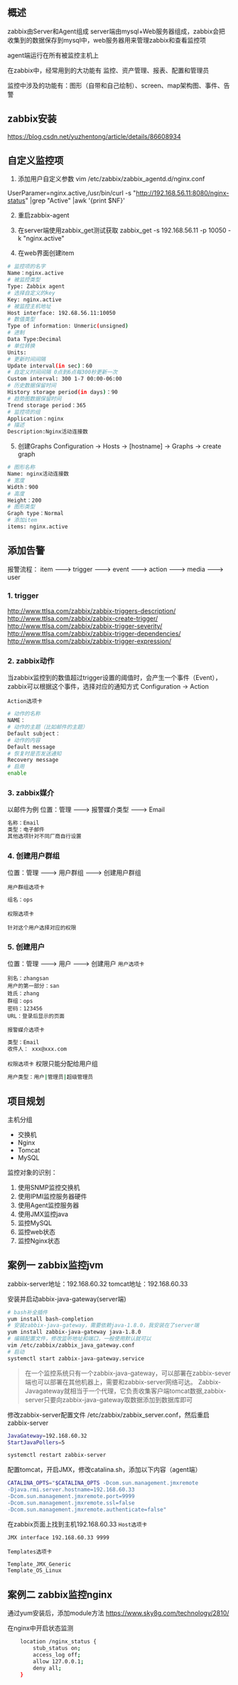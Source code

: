 ## 概述
zabbix由Server和Agent组成
server端由mysql+Web服务器组成，zabbix会把收集到的数据保存到mysql中，web服务器用来管理zabbix和查看监控项

agent端运行在所有被监控主机上

在zabbix中，经常用到的大功能有 监控、资产管理、报表、配置和管理员

监控中涉及的功能有：图形（自带和自己绘制）、screen、map架构图、事件、告警

## zabbix安装
https://blog.csdn.net/yuzhentong/article/details/86608934

## 自定义监控项

1. 添加用户自定义参数
vim /etc/zabbix/zabbix_agentd.d/nginx.conf

UserParamer=nginx.active,/usr/bin/curl -s "http://192.168.56.11:8080/nginx-status" |grep "Active" |awk '{print $NF}'

2. 重启zabbix-agent

3. 在server端使用zabbix_get测试获取
zabbix_get -s 192.168.56.11 -p 10050 -k "nginx.active"

4. 在web界面创建item
```bash
# 监控项的名字
Name：nginx.active
# 被监控类型
Type: Zabbix agent
# 选择自定义的key
Key: nginx.active
# 被监控主机地址
Host interface: 192.68.56.11:10050
# 数值类型
Type of information: Unmeric(unsigned)
# 进制
Data Type:Decimal
# 单位转换
Units: 
# 更新时间间隔
Update interval(in sec)：60
# 自定义时间间隔 0点到6点每300秒更新一次
Custom interval: 300 1-7 00:00-06:00
# 历史数据保留时间
History storage period(in days)：90
# 趋势图数据保留时间
Trend storage period：365
# 监控项的组
Application：nginx
# 描述
Description:Nginx活动连接数
```
5. 创建Graphs
Configuration -> Hosts -> \[hostname\] -> Graphs -> create graph

```bash
# 图形名称
Name: nginx活动连接数
# 宽度
Width：900
# 高度
Height：200
# 图形类型
Graph type：Normal
# 添加item
items: nginx.active
```

## 添加告警

报警流程： item ---> trigger ---> event ---> action ---> media ---> user

### 1. trigger
http://www.ttlsa.com/zabbix/zabbix-triggers-description/
http://www.ttlsa.com/zabbix/zabbix-create-trigger/
http://www.ttlsa.com/zabbix/zabbix-trigger-severity/
http://www.ttlsa.com/zabbix/zabbix-trigger-dependencies/
http://www.ttlsa.com/zabbix/zabbix-trigger-expression/

### 2. zabbix动作
当zabbix监控到的数值超过trigger设置的阈值时，会产生一个事件（Event），zabbix可以根据这个事件，选择对应的通知方式
Configuration -> Action

<code>Action选项卡</code>
```bash
# 动作的名称
NAME：
# 动作的主题（比如邮件的主题）
Default subject：
# 动作的内容
Default message
# 恢复时是否发送通知
Recovery message
# 启用
enable
```

### 3. zabbix媒介
以邮件为例
位置：管理 ---> 报警媒介类型 ---> Email
```bash
名称：Email
类型：电子邮件
其他选项针对不同厂商自行设置

```

### 4. 创建用户群组
位置：管理 ---> 用户群组 ---> 创建用户群组

<code>用户群组选项卡</code>
```bash
组名：ops
```

<code>权限选项卡</code>
```
针对这个用户选择对应的权限
```

### 5. 创建用户
位置：管理 ---> 用户 ---> 创建用户
<code>用户选项卡</code>
```
别名：zhangsan
用户的第一部分：san
姓氏：zhang
群组：ops
密码：123456
URL：登录后显示的页面
```

<code>报警媒介选项卡</code>
```bash
类型：Email
收件人： xxx@xxx.com
```

<code>权限选项卡</code>
权限只能分配给用户组
```bash
用户类型：用户|管理员|超级管理员
```


## 项目规划
主机分组
+ 交换机
+ Nginx
+ Tomcat
+ MySQL

监控对象的识别：
1. 使用SNMP监控交换机
2. 使用IPMI监控服务器硬件
3. 使用Agent监控服务器
4. 使用JMX监控java
5. 监控MySQL
6. 监控web状态
7. 监控Nginx状态

## 案例一 zabbix监控jvm
zabbix-server地址：192.168.60.32
tomcat地址：192.168.60.33

安装并启动abbix-java-gateway(server端)
```bash
# bash补全插件
yum install bash-completion
# 安装zabbix-java-gateway，需要依赖java-1.8.0，我安装在了server端
yum install zabbix-java-gateway java-1.8.0
# 编辑配置文件，修改监听地址和端口，一般使用默认就可以
vim /etc/zabbix/zabbix_java_gateway.conf
# 启动
systemctl start zabbix-java-gateway.service
```

> 在一个监控系统只有一个zabbix-java-gateway，可以部署在zabbix-sever端也可以部署在其他机器上，需要和zabbix-server网络可达。
Zabbix-Javagateway就相当于一个代理，它负责收集客户端tomcat数据,zabbix-server只要向zabbix-java-gateway取数据添加到数据库即可

修改zabbix-server配置文件 /etc/zabbix/zabbix_server.conf，然后重启zabbix-server

```bash
JavaGateway=192.168.60.32
StartJavaPollers=5

systemctl restart zabbix-server
```

配置tomcat，开启JMX，修改catalina.sh，添加以下内容（agent端）
```bash
CATALINA_OPTS="$CATALINA_OPTS -Dcom.sun.management.jmxremote
-Djava.rmi.server.hostname=192.168.60.33
-Dcom.sun.management.jmxremote.port=9999
-Dcom.sun.management.jmxremote.ssl=false
-Dcom.sun.management.jmxremote.authenticate=false"
```

在zabbix页面上找到主机192.168.60.33
<code>Host选项卡</code>
```bash
JMX interface 192.168.60.33 9999
```
<code>Templates选项卡</code>
```bash
Template_JMX_Generic
Template_OS_Linux
```

## 案例二 zabbix监控nginx
通过yum安装后，添加module方法
https://www.sky8g.com/technology/2810/

在nginx中开启状态监测
```bash
    location /nginx_status {
        stub_status on;
        access_log off;
        allow 127.0.0.1;
        deny all;
    }
```
